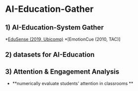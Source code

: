 # AI-Education-Gather
## 1) AI-Education-System Gather
*[EduSense (2019, Ubicomp)](https://dl.acm.org/doi/pdf/10.1145/3351229)
*[EmotionCue (2010, TAC)]

## 2) datasets for AI-Education


## 3) Attention & Engagement Analysis 
* **numerically evaluate students' attention in classrooms **

